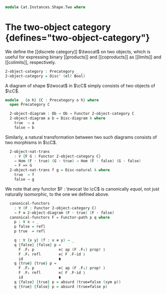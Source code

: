 <!--
```agda
open import Cat.Instances.Discrete
open import Cat.Functor.Base
open import Cat.Prelude

open import Data.Bool

open Functor
```
-->

```agda
module Cat.Instances.Shape.Two where
```

# The two-object category {defines="two-object-category"}

We define the [[discrete category]] $\twocat$ on two objects, which is
useful for expressing binary [[products]] and [[coproducts]] as
[[limits]] and [[colimits]], respectively.

```agda
2-object-category : Precategory _ _
2-object-category = Disc' (el! Bool)
```

A diagram of shape $\twocat$ in $\cC$ simply consists of two objects of
$\cC$.

```agda
module _ {o h} {C : Precategory o h} where
  open Precategory C

  2-object-diagram : Ob → Ob → Functor 2-object-category C
  2-object-diagram a b = Disc-diagram λ where
    true  → a
    false → b
```

Similarly, a natural transformation between two such diagrams consists
of two morphisms in $\cC$.

```agda
  2-object-nat-trans
    : ∀ {F G : Functor 2-object-category C}
    → Hom (F · true) (G · true) → Hom (F · false) (G · false)
    → F => G
  2-object-nat-trans f g = Disc-natural λ where
    true  → f
    false → g
```

We note that _any_ functor $F : \twocat \to \cC$ is
canonically _equal_, not just naturally isomorphic, to the one we
defined above.

```agda
  canonical-functors
    : ∀ (F : Functor 2-object-category C)
    → F ≡ 2-object-diagram (F · true) (F · false)
  canonical-functors F = Functor-path p q where
    p : ∀ x → _
    p false = refl
    p true  = refl

    q : ∀ {x y} (f : x ≡ y) → _
    q {false} {false} p =
      F .F₁ p           ≡⟨ ap (F .F₁) prop! ⟩
      F .F₁ refl        ≡⟨ F .F-id ⟩
      id                ∎
    q {true} {true} p =
      F .F₁ p           ≡⟨ ap (F .F₁) prop! ⟩
      F .F₁ refl        ≡⟨ F .F-id ⟩
      id                ∎
    q {false} {true} p = absurd (true≠false (sym p))
    q {true} {false} p = absurd (true≠false p)
```
